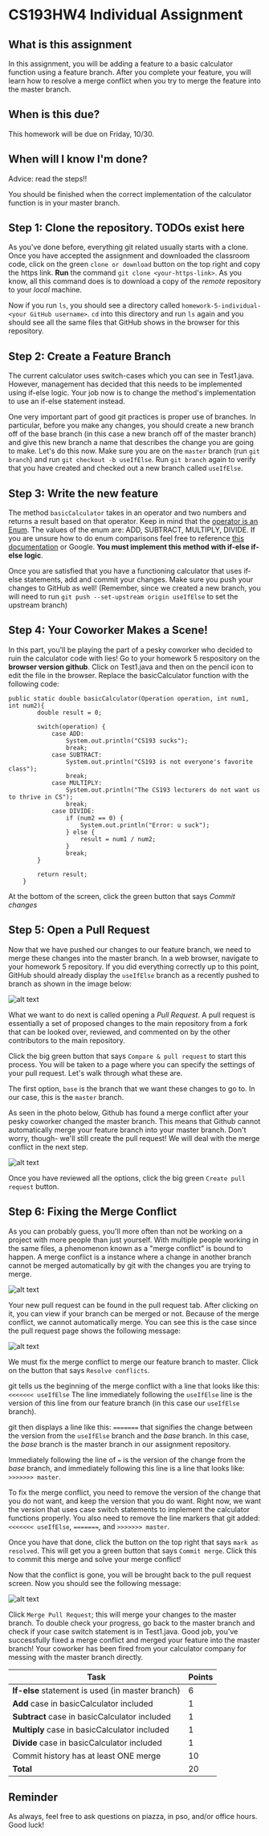 # CS193HW4 Individual Assignment
 
## What is this assignment
In this assignment, you will be adding a feature to a basic calculator function using a feature branch. After you complete your feature, you will learn how to resolve a merge conflict when you try to merge the feature into the master branch. 
 
## When is this due?
This homework will be due on Friday, 10/30.
 
## When will I know I'm done?
Advice: read the steps!!
 
You should be finished when the correct implementation of the calculator function is in your master branch.
 
## Step 1: Clone the repository. TODOs exist here
As you've done before, everything git related usually starts with a clone. Once you have accepted the assignment and downloaded the classroom code, click on the green `clone or download` button on the top right and copy the https link. **Run** the command `git clone <your-https-link>`. As you know, all this command does is to download a copy of the *remote* repository to your *local* machine. 
 
Now if you run `ls`, you should see a directory called `homework-5-individual-<your GitHub username>`. `cd` into this directory and run `ls` again and you should see all the same files that GitHub shows in the browser for this repository. 

## Step 2: Create a Feature Branch
The current calculator uses switch-cases which you can see in Test1.java. However, management has decided that this needs to be implemented using if-else logic. Your job now is to change the method's implementation to use an if-else statement instead. 

One very important part of good git practices is proper use of branches. In particular, before you make any changes, you should create a new branch off of the base branch (in this case a new branch off of the master branch) and give this new branch a name that describes the change you are going to make. Let's do this now. Make sure you are on the `master` branch (run `git branch`) and run `git checkout -b useIfElse`. Run `git branch` again to verify that you have created and checked out a new branch called `useIfElse`.

## Step 3: Write the new feature

The method `basicCalculator` takes in an operator and two numbers and returns a result based on that operator. Keep in mind that the <ins>operator is an Enum</ins>. The values of the enum are: ADD, SUBTRACT, MULTIPLY, DIVIDE. If you are unsure how to do enum comparisons feel free to reference [this documentation](https://docs.oracle.com/javase/tutorial/java/javaOO/enum.html) or Google. **You must implement this method with if-else if-else logic**.

Once you are satisfied that you have a functioning calculator that uses if-else statements, add and commit your changes. Make sure you push your changes to GitHub as well! (Remember, since we created a new branch, you will need to run `git push --set-upstream origin useIfElse` to set the upstream branch)

## Step 4: Your Coworker Makes a Scene!
In this part, you'll be playing the part of a pesky coworker who decided to ruin the calculator code with lies! Go to your homework 5 respository on the **browser version github**. Click on Test1.java and then on the pencil icon to edit the file in the browser. Replace the basicCalculator function with the following code:

```
public static double basicCalculator(Operation operation, int num1, int num2){
        double result = 0;

        switch(operation) {
            case ADD:
                System.out.println("CS193 sucks");
                break;
            case SUBTRACT:
                System.out.println("CS193 is not everyone's favorite class");
                break;
            case MULTIPLY:
                System.out.println("The CS193 lecturers do not want us to thrive in CS");
                break;
            case DIVIDE:
                if (num2 == 0) {
                    System.out.println("Error: u suck");
                } else {
                    result = num1 / num2;
                }
                break;
        }

        return result;
    }
```
At the bottom of the screen, click the green button that says *Commit changes*

## Step 5: Open a Pull Request

Now that we have pushed our changes to our feature branch, we need to merge these changes into the master branch. In a web browser, navigate to your homework 5 repository. If you did everything correctly up to this point, GitHub should already display the `useIfElse` branch as a recently pushed to branch as shown in the image below: 

![alt text](images/open_pr.PNG)

What we want to do next is called opening a *Pull Request*. A pull request is essentially a set of proposed changes to the main repository from a fork that can be looked over, reviewed, and commented on by the other contributors to the main repository.

Click the big green button that says `Compare & pull request` to start this process. You will be taken to a page where you can specify the settings of your pull request. Let's walk through what these are. 

The first option, `base` is the branch that we want these changes to go to. In our case, this is the `master` branch.

As seen in the photo below, Github has found a merge conflict after your pesky coworker changed the master branch. This means that Github cannot automatically merge your feature branch into your master branch. Don't worry, though- we'll still create the pull request! We will deal with the merge conflict in the next step. 

![alt text](images/compare_create_pr.PNG)

Once you have reviewed all the options, click the big green `Create pull request` button.

## Step 6: Fixing the Merge Conflict

As you can probably guess, you'll more often than not be working on a project with more people than just yourself. With multiple people working in the same files, a phenomenon known as a "merge conflict" is bound to happen. A merge conflict is a instance where a change in another branch cannot be merged automatically by git with the changes you are trying to merge.

![alt text](https://developer.atlassian.com/blog/2015/01/a-better-pull-request/merge-conflict.png) 

Your new pull request can be found in the pull request tab. After clicking on it, you can view if your branch can be merged or not. Because of the merge conflict, we cannot automatically merge. You can see this is the case since the pull request page shows the following message:

![alt text](images/resolve_conflict.PNG)

We must fix the merge conflict to merge our feature branch to master. Click on the button that says `Resolve conflicts`.

git tells us the beginning of the merge conflict with a line that looks like this: `<<<<<<< useIfElse` The line immediately following the `useIfElse` line is the version of this line from our feature branch (in this case our `useIfElse` branch). 

git then displays a line like this: `=======` that signifies the change between the version from the `useIfElse` branch and the *base* branch. In this case, the *base* branch is the master branch in our assignment repository. 

Immediately following the line of `=` is the version of the change from the *base* branch, and immediately following this line is a line that looks like: `>>>>>>> master`. 

To fix the merge conflict, you need to remove the version of the change that you do not want, and keep the version that you do want. Right now, we want the version that uses case switch statements to implement the calculator functions properly. You also need to remove the line markers that git added: `<<<<<<< useIfElse`, `=======`, and `>>>>>>> master`. 

Once you have that done, click the button on the top right that says `mark as resolved`. This will get you a green button that says `Commit merge`. Click this to commit this merge and solve your merge conflict!

Now that the conflict is gone, you will be brought back to the pull request screen. Now you should see the following message:

![alt text](images/yay.PNG)

Click `Merge Pull Request`; this will merge your changes to the master branch. To double check your progress, go back to the master branch and check if your case switch statement is in Test1.java. Good job, you've successfully fixed a merge conflict and merged your feature into the master branch! Your coworker has been fired from your calculator company for messing with the master branch directly.

|                        Task                       |    Points    |
|  ------------------------------------------------ |   ---------  |
| **If-else** statement is used (in master branch)  |       6      |
| **Add** case in basicCalculator included          |       1      |
| **Subtract** case in basicCalculator included     |       1      |
| **Multiply** case in basicCalculator included     |       1      |
| **Divide** case in basicCalculator included       |       1      |
| Commit history has at least ONE merge             |      10      |
| **Total**                                         |      20      |

## Reminder
As always, feel free to ask questions on piazza, in pso, and/or office hours. Good luck!

